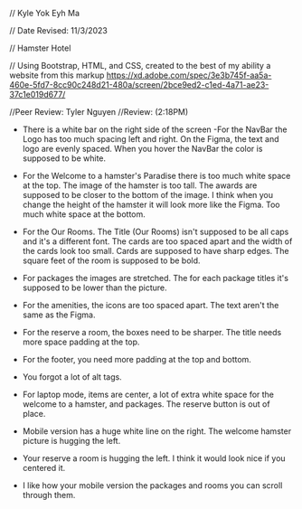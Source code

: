 // Kyle Yok Eyh Ma

// Date Revised: 11/3/2023

// Hamster Hotel

// Using Bootstrap, HTML, and CSS, created to the best of my ability a website from this markup https://xd.adobe.com/spec/3e3b745f-aa5a-460e-5fd7-8cc90c248d21-480a/screen/2bce9ed2-c1ed-4a71-ae23-37c1e019d677/


//Peer Review: Tyler Nguyen
//Review: (2:18PM)
- There is a white bar on the right side of the screen
-For the NavBar the Logo has too much spacing left and right. On the Figma, the text and logo are evenly spaced. When you hover the NavBar the color is supposed to be white. 
- For the Welcome to a hamster's Paradise there is too much white space at the top. The image of the hamster is too tall. The awards are supposed to be closer to the bottom of the image. I think when you change the height of the hamster it will look more like the Figma. Too much white space at the bottom. 
- For the Our Rooms. The Title (Our Rooms) isn't supposed to be all caps and it's a different font. The cards are too spaced apart and the width of the cards look too small. Cards are supposed to have sharp edges. The square feet of the room is supposed to be bold.
- For packages the images are stretched. The for each package titles it's supposed to be lower than the picture.
- For the amenities, the icons are too spaced apart. The text aren't the same as the Figma.
- For the reserve a room, the boxes need to be sharper. The title needs more space padding at the top.
- For the footer, you need more padding at the top and bottom.

- You forgot a lot of alt tags.

- For laptop mode, items are center, a lot of extra white space for the welcome to a hamster, and packages. The reserve button is out of place.

- Mobile version has a huge white line on the right. The welcome hamster picture is hugging the left.
- Your reserve a room is hugging the left. I think it would look nice if you centered it.

- I like how your mobile version the packages and rooms you can scroll through them.

